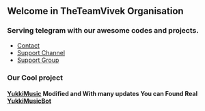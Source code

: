 ## Welcome in TheTeamVivek Organisation

### Serving telegram with our awesome codes and projects.

- [Contact](https://t.me/vivekkumar07089)
- [Support Channel](https://t.me/TheTeamVivek)
- [Support Group](https://t.me/TheTeamVk)

### Our Cool project 

#### [YukkiMusic](https://github.com/Vivekkumar-IN/YukkiMusic) Modified and With many updates  You can Found Real [YukkiMusicBot](https://github.com/TeamYukki/YukkiMusicBot)